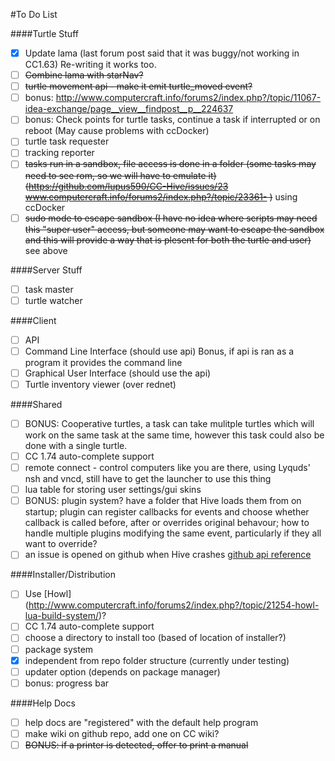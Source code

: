 #To Do List

####Turtle Stuff
* [x] Update lama (last forum post said that it was buggy/not working in CC1.63) Re-writing it works too.
* [ ] ~~Combine lama with starNav?~~
* [ ] ~~turtle movement api - make it emit turtle_moved event?~~
* [ ] bonus: http://www.computercraft.info/forums2/index.php?/topic/11067-idea-exchange/page__view__findpost__p__224637
* [ ] bonus: Check points for turtle tasks, continue a task if interrupted or on reboot (May cause problems with ccDocker)
* [ ] turtle task requester
* [ ] tracking reporter
* [ ] ~~tasks run in a sandbox, file access is done in a folder (some tasks may need to see rom, so we will have to emulate it) (https://github.com/lupus590/CC-Hive/issues/23 www.computercraft.info/forums2/index.php?/topic/23361- )~~ using ccDocker
* [ ] ~~sudo mode to escape sandbox (I have no idea where scripts may need this "super user" access, but someone may want to escape the sandbox and this will provide a way that is plesent for both the turtle and user)~~ see above

####Server Stuff
* [ ] task master
* [ ] turtle watcher

####Client
* [ ] API
* [ ] Command Line Interface (should use api) Bonus, if api is ran as a program it provides the command line
* [ ] Graphical User Interface (should use the api)
* [ ] Turtle inventory viewer (over rednet)

####Shared
* [ ] BONUS: Cooperative turtles, a task can take mulitple turtles which will work on the same task at the same time, however this task could also be done with a single turtle.
* [ ] CC 1.74 auto-complete support
* [ ] remote connect - control computers like you are there, using Lyquds' nsh and vncd, still have to get the launcher to use this thing
* [ ] lua table for storing user settings/gui skins
* [ ] BONUS: plugin system? have a folder that Hive loads them from on startup; plugin can register callbacks for events and choose whether callback is called before, after or overrides original behavour; how to handle multiple plugins modifying the same event, particularly if they all want to override? 
* [ ] an issue is opened on github when Hive crashes [github api reference](https://developer.github.com/v3/issues/#create-an-issue)

####Installer/Distribution
* [ ] Use [Howl] (http://www.computercraft.info/forums2/index.php?/topic/21254-howl-lua-build-system/)?
* [ ] CC 1.74 auto-complete support
* [ ] choose a directory to install too (based of location of installer?)
* [ ] package system
* [x] independent from repo folder structure (currently under testing)
* [ ] updater option (depends on package manager)
* [ ] bonus: progress bar

####Help Docs
* [ ] help docs are "registered" with the default help program
* [ ] make wiki on github repo, add one on CC wiki?
* [ ] ~~BONUS: if a printer is detected, offer to print a manual~~
